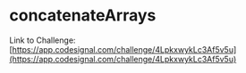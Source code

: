 # concatenateArrays

Link to Challenge: [https://app.codesignal.com/challenge/4LpkxwykLc3Af5v5u](https://app.codesignal.com/challenge/4LpkxwykLc3Af5v5u)